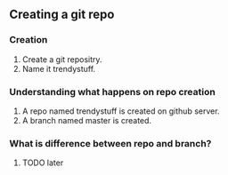## Creating a git repo

### Creation
1. Create a git repositry.
2. Name it trendystuff.

### Understanding what happens on repo creation
1. A repo named trendystuff is created on github server.
2. A branch named master is created.

### What is difference between repo and branch?
1. TODO later
